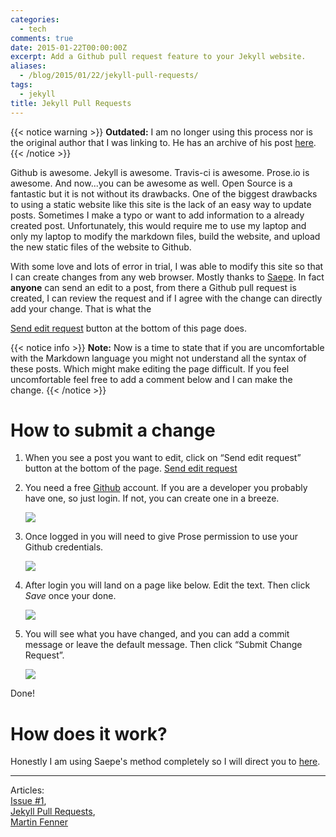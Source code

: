```yaml
---
categories:
  - tech
comments: true
date: 2015-01-22T00:00:00Z
excerpt: Add a Github pull request feature to your Jekyll website.
aliases:
  - /blog/2015/01/22/jekyll-pull-requests/
tags:
  - jekyll
title: Jekyll Pull Requests
---
```


{{< notice warning >}}
**Outdated:** I am no longer using this process nor is the original author that I was linking to. He has an archive of his post [here](https://github.com/brunosan/brunosan.eu/blob/main/_posts/blog/2012-07-01-jekyll-pull-requests.md).
{{< /notice >}}

Github is awesome. Jekyll is awesome. Travis-ci is awesome. Prose.io is awesome. And now...you can be awesome as well. Open Source is a fantastic but it is not without its drawbacks. One of the biggest drawbacks to using a static website like this site is the lack of an easy way to update posts. Sometimes I make a typo or want to add information to a already created post. Unfortunately, this would require me to use my laptop and only my laptop to modify the markdown files, build the website, and upload the new static files of the website to Github.

With some love and lots of error in trial, I was able to modify this site so that I can create changes from any web browser. Mostly thanks to [Saepe](http://brunosan.eu/2012/07/01/jekyll-pull-requests/). In fact **anyone** can send an edit to a post, from there a Github pull request is created, I can review the request and if I agree with the change can directly add your change. That is what the

<a id="pull-request-btn" class="btn btn-danger" href="">Send edit request</a> button at the bottom of this page does.

{{< notice info >}}
**Note:** Now is a time to state that if you are uncomfortable with the Markdown language you might not understand all the syntax of these posts. Which might make editing the page difficult. If you feel uncomfortable feel free to add a comment below and I can make the change.
{{< /notice >}}

# How to submit a change

1. When you see a post you want to edit, click on “Send edit request” button at the bottom of the page. <a id="pull-request-btn" class="btn btn-danger" href="">Send edit request</a>

2. You need a free [Github](https://github.com) account. If you are a developer you probably have one, so just login. If not, you can create one in a breeze.

   ![](/images/2015-01-22/2-signin.png)

3. Once logged in you will need to give Prose permission to use your Github credentials.

   ![](/images/2015-01-22/3-prose-permission.png)

4. After login you will land on a page like below. Edit the text. Then click _Save_ once your done.

   ![](/images/2015-01-22/4-edit-page.png)

5. You will see what you have changed, and you can add a commit message or leave the default message. Then click “Submit Change Request”.

   ![](/images/2015-01-22/5-send-pull-request.png)

Done!

# How does it work?

Honestly I am using Saepe's method completely so I will direct you to [here](http://brunosan.eu/2012/07/01/jekyll-pull-requests/).

---

Articles:  
[Issue #1](https://github.com/clburlison/clburlison.github.io/issues/1),  
[Jekyll Pull Requests](http://brunosan.eu/2012/07/01/jekyll-pull-requests/),  
[Martin Fenner](http://blog.martinfenner.org/)
